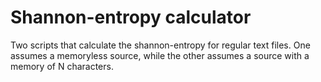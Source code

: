 # Shannon-entropy calculator

Two scripts that calculate the shannon-entropy for regular text files. One
assumes a memoryless source, while the other assumes a source with a memory
of N characters.

